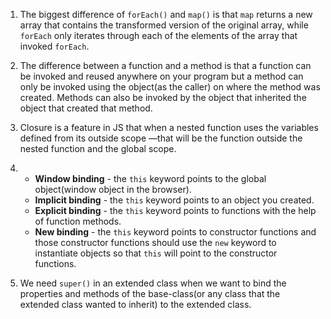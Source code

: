 1. The biggest difference of `forEach()` and `map()` is that `map` returns a new array that contains the transformed version of the original array, while `forEach` only iterates through each of the elements of the array that invoked `forEach`.

2. The difference between a function and a method is that a function can be invoked and reused anywhere on your program but a method can only be invoked using the object(as the caller) on where the method was created. Methods can also be invoked by the object that inherited the object that created that method.

3. Closure is a feature in JS that when a nested function uses the variables defined from its outside scope —that will be the function outside the nested function and the global scope.

4. * **Window binding** - the `this` keyword points to the global object(window object in the browser).
   * **Implicit binding** - the `this` keyword points to an object you created.
   * **Explicit binding** - the `this` keyword points to functions with the help of function methods.
   * **New binding** - the `this` keyword points to constructor functions and those constructor functions should use the `new` keyword to instantiate objects so that `this` will point to the constructor functions.

5. We need `super()` in an extended class when we want to bind the properties and methods of the base-class(or any class that the extended class wanted to inherit) to the extended class.
